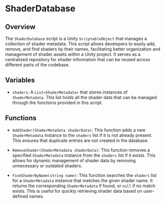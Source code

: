 # ShaderDatabase

## Overview
The `ShaderDatabase` script is a Unity `ScriptableObject` that manages a collection of shader metadata. This script allows developers to easily add, remove, and find shaders by their names, facilitating better organization and management of shader assets within a Unity project. It serves as a centralized repository for shader information that can be reused across different parts of the codebase.

## Variables
- `shaders`: A `List<ShaderMetadata>` that stores instances of `ShaderMetadata`. This list holds all the shader data that can be managed through the functions provided in this script.

## Functions
- `AddShader(ShaderMetadata shaderData)`: This function adds a new `ShaderMetadata` instance to the `shaders` list if it is not already present. This ensures that duplicate entries are not created in the database.

- `RemoveShader(ShaderMetadata shaderData)`: This function removes a specified `ShaderMetadata` instance from the `shaders` list if it exists. This allows for dynamic management of shader data by removing unnecessary or outdated shaders.

- `FindShaderByName(string name)`: This function searches the `shaders` list for a `ShaderMetadata` instance that matches the given shader name. It returns the corresponding `ShaderMetadata` if found, or `null` if no match exists. This is useful for quickly retrieving shader data based on user-defined names.